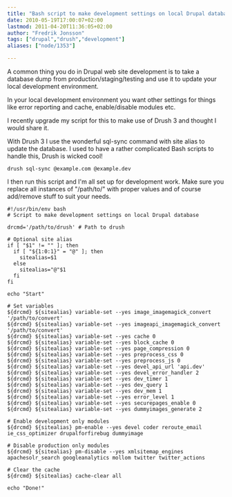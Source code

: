 ```yaml
---
title: "Bash script to make development settings on local Drupal database"
date: 2010-05-19T17:00:07+02:00
lastmod: 2011-04-20T11:36:05+02:00
author: "Fredrik Jonsson"
tags: ["drupal","drush","development"]
aliases: ["node/1353"]

---
```




A common thing you do in Drupal web site development is to take a database dump from production/staging/testing and use it to update your local development environment.

In your local development environment you want other settings for things like error reporting and cache, enable/disable modules etc.

I recently upgrade my script for this to make use of Drush 3 and thought I would share it.

With Drush 3 I use the wonderful sql-sync command with site alias to update the database. I used to have a rather complicated Bash scripts to handle this, Drush is wicked cool!

~~~~
drush sql-sync @example.com @example.dev
~~~~

I then run this script and I'm all set up for development work. Make sure you replace all instances of "/path/to/" with proper values and of course add/remove stuff to suit your needs.

~~~~
#!/usr/bin/env bash
# Script to make development settings on local Drupal database

drcmd='/path/to/drush' # Path to drush

# Optional site alias
if [ "$1" != "" ]; then
  if [ "${1:0:1}" = "@" ]; then
    sitealias=$1
  else
    sitealias="@"$1
  fi
fi

echo "Start"

# Set variables
${drcmd} ${sitealias} variable-set --yes image_imagemagick_convert '/path/to/convert'
${drcmd} ${sitealias} variable-set --yes imageapi_imagemagick_convert '/path/to/convert'
${drcmd} ${sitealias} variable-set --yes cache 0
${drcmd} ${sitealias} variable-set --yes block_cache 0
${drcmd} ${sitealias} variable-set --yes page_compression 0
${drcmd} ${sitealias} variable-set --yes preprocess_css 0
${drcmd} ${sitealias} variable-set --yes preprocess_js 0
${drcmd} ${sitealias} variable-set --yes devel_api_url 'api.dev'
${drcmd} ${sitealias} variable-set --yes devel_error_handler 2
${drcmd} ${sitealias} variable-set --yes dev_timer 1
${drcmd} ${sitealias} variable-set --yes dev_query 1
${drcmd} ${sitealias} variable-set --yes dev_mem 1
${drcmd} ${sitealias} variable-set --yes error_level 1
${drcmd} ${sitealias} variable-set --yes securepages_enable 0
${drcmd} ${sitealias} variable-set --yes dummyimages_generate 2

# Enable development only modules
${drcmd} ${sitealias} pm-enable --yes devel coder reroute_email ie_css_optimizer drupalforfirebug dummyimage

# Disable production only modules
${drcmd} ${sitealias} pm-disable --yes xmlsitemap_engines apachesolr_search googleanalytics mollom twitter twitter_actions

# Clear the cache
${drcmd} ${sitealias} cache-clear all

echo "Done!"
~~~~

